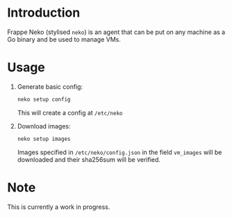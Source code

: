 # Introduction

Frappe Neko (stylised `neko`) is an agent that can be put on any machine as a Go binary and be used to manage VMs.

# Usage

1. Generate basic config:
   
   ```bash
   neko setup config
   ```
   
   This will create a config at `/etc/neko`
   
   

2. Download images:
   
   ```bash
   neko setup images
   ```
   
   Images specified in `/etc/neko/config.json` in the field `vm_images` will be downloaded and their sha256sum will be verified.

# Note

This is currently a work in progress.

